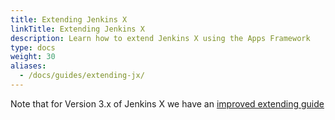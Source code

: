 ```yaml
---
title: Extending Jenkins X
linkTitle: Extending Jenkins X
description: Learn how to extend Jenkins X using the Apps Framework
type: docs
weight: 30
aliases:
  - /docs/guides/extending-jx/
---
```


Note that for Version 3.x of Jenkins X we have an [improved extending guide](/docs/v3/about/extending)
